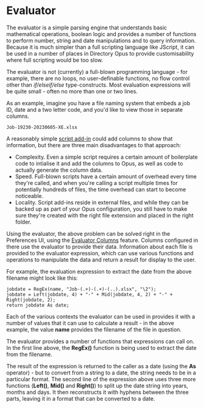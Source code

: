 # Evaluator

The evaluator is a simple parsing engine that understands basic mathematical operations, boolean logic and provides a number of functions to perform number, string and date manipulations and to query information. Because it is much simpler than a full scripting language like JScript, it can be used in a number of places in Directory Opus to provide customisability where full scripting would be too slow.

The evaluator is not (currently) a full-blown programming language - for example, there are no loops, no user-definable functions, no flow control other than *if/elseif/else* type-constructs. Most evaluation expressions will be quite small - often no more than one or two lines.

As an example, imagine you have a file naming system that embeds a job ID, date and a two letter code, and you'd like to view those in separate columns.

    Job-19230-20230605-XE.xlsx

A reasonably simple [script add-in](/Manual/scripting/example_scripts/adding_a_new_column.md) could add columns to show that information, but there are three main disadvantages to that approach:

- Complexity. Even a simple script requires a certain amount of boilerplate code to intialise it and add the columns to Opus, as well as code to actually generate the column data.
- Speed. Full-blown scripts have a certain amount of overhead every time they're called, and when you're calling a script multiple times for potentially hundreds of files, the time overhead can start to become noticeable.
- Locality. Script add-ins reside in external files, and while they can be backed up as part of your Opus configuration, you still have to make sure they're created with the right file extension and placed in the right folder.

Using the evaluator, the above problem can be solved right in the Preferences UI, using the [Evaluator Columns](/Manual/preferences/preferences_categories/file_display_columns/evaluator_columns.md) feature. Columns configured in there use the evaluator to provide their data. Information about each file is provided to the evaluator expression, which can use various functions and operations to manipulate the data and return a result for display to the user.

For example, the evaluation expression to extract the date from the above filename might look like this:

    jobdate = RegEx(name, "Job-(.+)-(.+)-(..).xlsx", "\2");
    jobdate = Left(jobdate, 4) + "-" + Mid(jobdate, 4, 2) + "-" + Right(jobdate, 2);
    return jobdate As date;

Each of the various contexts the evaluator can be used in provides it with a number of values that it can use to calculate a result - in the above example, the value **name** provides the filename of the file in question.

The evaluator provides a number of functions that expressions can call on. In the first line above, the **RegEx()** function is being used to extract the date from the filename.

The result of the expression is returned to the caller as a date (using the **As** operator) - but to convert from a string to a date, the string needs to be in a particular format. The second line of the expression above uses three more functions (**Left()**, **Mid()** and **Right()**) to split up the date string into years, months and days. It then reconstructs it with hyphens between the three parts, leaving it in a format that can be converted to a date.

